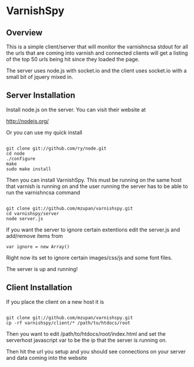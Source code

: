 # VarnishSpy

## Overview

This is a simple client/server that will monitor the varnishncsa stdout for all the urls that are coming
into varnish and connected clients will get a listing of the top 50 urls being hit since they loaded the 
page. 

The server uses node.js with socket.io and the client uses socket.io with a small bit of jquery mixed in. 

## Server Installation

Install node.js on the server. You can visit their website at

http://nodejs.org/

Or you can use my quick install

<pre><code>
git clone git://github.com/ry/node.git
cd node
./configure
make
sudo make install
</code></pre>

Then you can install VarnishSpy. This must be running on the same host that varnish is running on and the user
running the server has to be able to run the varnishncsa command

<pre><code>
git clone git://github.com/mzupan/varnishspy.git
cd varnishspy/server
node server.js
</code></pre>

If you want the server to ignore certain extentions edit the server.js and add/remove items from 

<code>var ignore = new Array()</code>

Right now its set to ignore certain images/css/js and some font files.


The server is up and running!

## Client Installation

If you place the client on a new host it is

<pre><code>
git clone git://github.com/mzupan/varnishspy.git
cp -rf varnishspy/client/* /path/to/htdocs/root
</code></pre>

Then you want to edit /path/to/htdocs/root/index.html and set the serverhost javascript var to be the ip that the server is running on.

Then hit the url you setup and you should see connections on your server and data coming into the website



